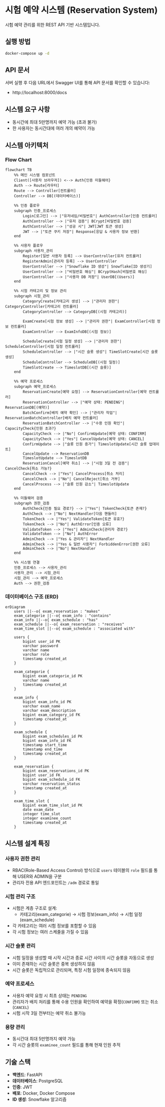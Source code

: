 # 시험 예약 시스템 (Reservation System)

시험 예약 관리를 위한 REST API 기반 시스템입니다.

## 실행 방법

```bash
docker-compose up -d
```

## API 문서

서버 실행 후 다음 URL에서 Swagger UI를 통해 API 문서를 확인할 수 있습니다:

- http://localhost:8000/docs

## 시스템 요구 사항

- 동시간에 최대 5만명까지 예약 가능 (초과 불가)
- 한 사용자는 동시간대에 여러 개의 예약이 가능

## 시스템 아키텍처

### Flow Chart

```mermaid
flowchart TB
    %% 메인 시스템 컴포넌트
    Client([사용자 브라우저]) <--> Auth{인증 미들웨어}
    Auth --> Route[라우터]
    Route --> Controller[컨트롤러]
    Controller --> DB[(데이터베이스)]

    %% 인증 플로우
    subgraph 인증_프로세스
        Login[로그인] --> |"유저네임/비밀번호"| AuthController[인증 컨트롤러]
        AuthController --> |"유저 검증"| BCrypt[비밀번호 검증]
        AuthController --> |"성공 시"| JWT[JWT 토큰 생성]
        JWT --> |"토큰 쿠키 저장"| Response[응답 & 사용자 정보 반환]
    end

    %% 사용자 플로우
    subgraph 사용자_관리
        Register[일반 사용자 등록] --> UserController[유저 컨트롤러]
        RegisterAdmin[관리자 등록] --> UserController
        UserController --> |"Snowflake ID 생성"| Snowflake[ID 생성기]
        UserController --> |"비밀번호 해싱"| BCryptHash[비밀번호 해싱]
        UserController --> |"사용자 DB 저장"| UserDB[(Users)]
    end

    %% 시험 카테고리 및 정보 관리
    subgraph 시험_관리
        CategoryCreate[카테고리 생성] --> |"관리자 권한"| CategoryController[카테고리 컨트롤러]
        CategoryController --> CategoryDB[(시험 카테고리)]

        ExamCreate[시험 정보 생성] --> |"관리자 권한"| ExamController[시험 정보 컨트롤러]
        ExamController --> ExamInfoDB[(시험 정보)]

        ScheduleCreate[시험 일정 생성] --> |"관리자 권한"| ScheduleController[시험 일정 컨트롤러]
        ScheduleController --> |"시간 슬롯 생성"| TimeSlotCreate[시간 슬롯 생성]
        ScheduleController --> ScheduleDB[(시험 일정)]
        TimeSlotCreate --> TimeslotDB[(시간 슬롯)]
    end

    %% 예약 프로세스
    subgraph 예약_프로세스
        ReservationCreate[예약 요청] --> ReservationController[예약 컨트롤러]
        ReservationController --> |"예약 상태: PENDING"| ReservationDB[(예약)]
        BatchConfirm[배치 예약 확인] --> |"관리자 작업"| ReservationBatchController[배치 예약 컨트롤러]
        ReservationBatchController --> |"수용 인원 확인"| CapacityCheck{인원 초과?}
        CapacityCheck --> |"No"| ConfirmUpdate[예약 상태: CONFIRM]
        CapacityCheck --> |"Yes"| CancelUpdate[예약 상태: CANCEL]
        ConfirmUpdate --> |"슬롯 인원 증가"| TimeslotUpdate[시간 슬롯 업데이트]
        CancelUpdate --> ReservationDB
        TimeslotUpdate --> TimeslotDB
        ReservationCancel[예약 취소] --> |"시험 3일 전 검증"| CancelCheck{취소 가능?}
        CancelCheck --> |"Yes"| CancelProcess[취소 처리]
        CancelCheck --> |"No"| CancelReject[취소 거부]
        CancelProcess --> |"슬롯 인원 감소"| TimeslotUpdate
    end

    %% 미들웨어 검증
    subgraph 권한_검증
        AuthCheck{인증 필요 경로?} --> |"Yes"| TokenCheck{토큰 존재?}
        AuthCheck --> |"No"| NextHandler[다음 핸들러]
        TokenCheck --> |"Yes"| ValidateToken{토큰 유효?}
        TokenCheck --> |"No"| AuthError[인증 오류]
        ValidateToken --> |"Yes"| AdminCheck{관리자 경로?}
        ValidateToken --> |"No"| AuthError
        AdminCheck --> |"Yes & 관리자"| NextHandler
        AdminCheck --> |"Yes & 일반 사용자"| ForbiddenError[권한 오류]
        AdminCheck --> |"No"| NextHandler
    end

    %% 시스템 연결
    인증_프로세스 --> 사용자_관리
    사용자_관리 --> 시험_관리
    시험_관리 --> 예약_프로세스
    Auth --> 권한_검증
```

### 데이터베이스 구조 (ERD)

```mermaid
erDiagram
    users ||--o{ exam_reservation : "makes"
    exam_categorie ||--o{ exam_info : "contains"
    exam_info ||--o{ exam_schedule : "has"
    exam_schedule ||--o{ exam_reservation : "receives"
    exam_time_slot ||--o{ exam_schedule : "associated with"

    users {
        bigint user_id PK
        varchar password
        varchar name
        varchar role
        timestamp created_at
    }

    exam_categorie {
        bigint exam_categorie_id PK
        varchar name
        timestamp created_at
    }

    exam_info {
        bigint exam_info_id PK
        varchar exam_name
        varchar exam_description
        bigint exam_category_id FK
        timestamp created_at
    }

    exam_schedule {
        bigint exam_schedules_id PK
        bigint exam_info_id FK
        timestamp start_time
        timestamp end_time
        timestamp created_at
    }

    exam_reservation {
        bigint exam_reservations_id PK
        bigint user_id FK
        bigint exam_schedule_id FK
        varchar reservation_status
        timestamp created_at
    }

    exam_time_slot {
        bigint exam_time_slot_id PK
        date exam_date
        integer time_slot
        integer examinee_count
        timestamp created_at
    }
```

## 시스템 설계 특징

### 사용자 권한 관리

- RBAC(Role-Based Access Control) 방식으로 `users` 테이블의 `role` 필드를 통해 USER와 ADMIN을 구분
- 관리자 전용 API 엔드포인트는 `/adm` 경로로 통일

### 시험 관리 구조

- 시험은 계층 구조로 설계:
  - 카테고리(exam_categorie) → 시험 정보(exam_info) → 시험 일정(exam_schedule)
- 각 카테고리는 여러 시험 정보를 포함할 수 있음
- 각 시험 정보는 여러 스케줄을 가질 수 있음

### 시간 슬롯 관리

- 시험 일정을 생성할 때 시작 시간과 종료 시간 사이의 시간 슬롯을 자동으로 생성
- 이미 존재하는 시간 슬롯은 중복 생성하지 않음
- 시간 슬롯은 독립적으로 관리되며, 특정 시험 일정에 종속되지 않음

### 예약 프로세스

- 사용자 예약 요청 시 최초 상태는 `PENDING`
- 관리자가 배치 처리를 통해 수용 인원을 확인하여 예약을 확정(`CONFIRM`) 또는 취소(`CANCEL`)
- 시험 시작 3일 전부터는 예약 취소 불가능

### 용량 관리

- 동시간대 최대 5만명까지 예약 가능
- 각 시간 슬롯의 `examinee_count` 필드를 통해 현재 인원 추적

## 기술 스택

- **백엔드**: FastAPI
- **데이터베이스**: PostgreSQL
- **인증**: JWT
- **배포**: Docker, Docker Compose
- **ID 생성**: Snowflake 알고리즘
